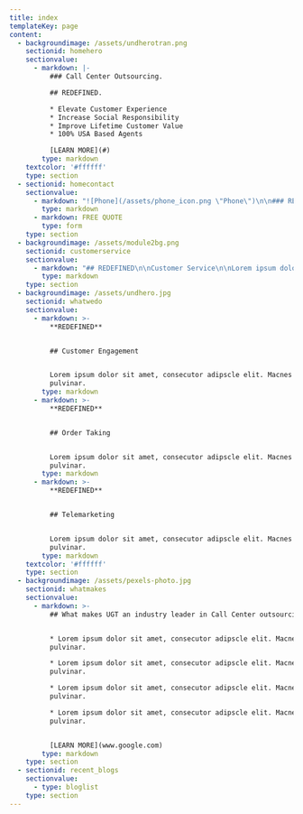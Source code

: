 ```yaml
---
title: index
templateKey: page
content:
  - backgroundimage: /assets/undherotran.png
    sectionid: homehero
    sectionvalue:
      - markdown: |-
          ### Call Center Outsourcing.

          ## REDEFINED.

          * Elevate Customer Experience
          * Increase Social Responsibility
          * Improve Lifetime Customer Value
          * 100% USA Based Agents

          [LEARN MORE](#)
        type: markdown
    textcolor: '#ffffff'
    type: section
  - sectionid: homecontact
    sectionvalue:
      - markdown: "![Phone](/assets/phone_icon.png \"Phone\")\n\n### REDEFINED\n\n#### Call Center Outsourcing.\n\nLorem ipsum dolor sit amet, \x03consectetur adipiscing elit. Maecenas est sem pulvinar in ultrices sit amet, vestibulum sit amet lorem."
        type: markdown
      - markdown: FREE QUOTE
        type: form
    type: section
  - backgroundimage: /assets/module2bg.png
    sectionid: customerservice
    sectionvalue:
      - markdown: "## REDEFINED\n\nCustomer Service\n\nLorem ipsum dolor sit amet, \x03consectetur adipiscing elit. Maecenas est sem pulvinar in ultrices sit amet, vestibulum sit amet lorem."
        type: markdown
    type: section
  - backgroundimage: /assets/undhero.jpg
    sectionid: whatwedo
    sectionvalue:
      - markdown: >-
          **REDEFINED**


          ## Customer Engagement


          Lorem ipsum dolor sit amet, consecutor adipscle elit. Macnes est sem
          pulvinar.
        type: markdown
      - markdown: >-
          **REDEFINED**


          ## Order Taking


          Lorem ipsum dolor sit amet, consecutor adipscle elit. Macnes est sem
          pulvinar.
        type: markdown
      - markdown: >-
          **REDEFINED**


          ## Telemarketing


          Lorem ipsum dolor sit amet, consecutor adipscle elit. Macnes est sem
          pulvinar.
        type: markdown
    textcolor: '#ffffff'
    type: section
  - backgroundimage: /assets/pexels-photo.jpg
    sectionid: whatmakes
    sectionvalue:
      - markdown: >-
          ## What makes UGT an industry leader in Call Center outsourcing.


          * Lorem ipsum dolor sit amet, consecutor adipscle elit. Macnes est sem
          pulvinar.

          * Lorem ipsum dolor sit amet, consecutor adipscle elit. Macnes est sem
          pulvinar.

          * Lorem ipsum dolor sit amet, consecutor adipscle elit. Macnes est sem
          pulvinar.

          * Lorem ipsum dolor sit amet, consecutor adipscle elit. Macnes est sem
          pulvinar.


          [LEARN MORE](www.google.com)
        type: markdown
    type: section
  - sectionid: recent_blogs
    sectionvalue:
      - type: bloglist
    type: section
---
```


